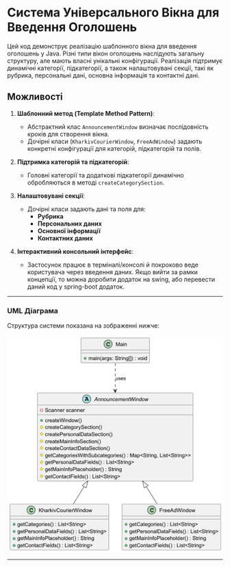 
# Система Універсального Вікна для Введення Оголошень

Цей код демонструє реалізацію шаблонного вікна для введення оголошень у Java. Різні типи вікон оголошень наслідують загальну структуру, але мають власні унікальні конфігурації. Реалізація підтримує динамічні категорії, підкатегорії, а також налаштовувані секції, такі як рубрика, персональні дані, основна інформація та контактні дані.

## Можливості
1. **Шаблонний метод (Template Method Pattern)**:
    - Абстрактний клас `AnnouncementWindow` визначає послідовність кроків для створення вікна.
    - Дочірні класи (`KharkivCourierWindow`, `FreeAdWindow`) задають конкретні конфігурації для категорій, підкатегорій та полів.

2. **Підтримка категорій та підкатегорій**:
    - Головні категорії та додаткові підкатегорії динамічно обробляються в методі `createCategorySection`.

3. **Налаштовувані секції**:
    - Дочірні класи задають дані та поля для:
        - **Рубрика**
         - **Персональних даних**
         - **Основної інформації**
         - **Контактних даних**

4. **Інтерактивний консольний інтерфейс**:
    - Застосунок працює в терміналі/консолі й покроково веде користувача через введення даних. Якщо вийти за рамки концепції, то можна доробити додаток на swing, або перевести даний код у spring-boot додаток.

---

### UML Діаграма

Структура системи показана на зображенні нижче:

![UML Diagram](docs/diagram.png)


---

